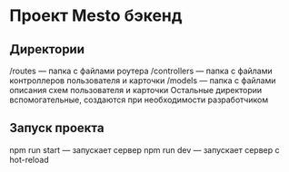 # Проект Mesto бэкенд

## Директории

/routes — папка с файлами роутера
/controllers — папка с файлами контроллеров пользователя и карточки
/models — папка с файлами описания схем пользователя и карточки
Остальные директории вспомогательные, создаются при необходимости разработчиком

## Запуск проекта

npm run start — запускает сервер
npm run dev — запускает сервер с hot-reload
